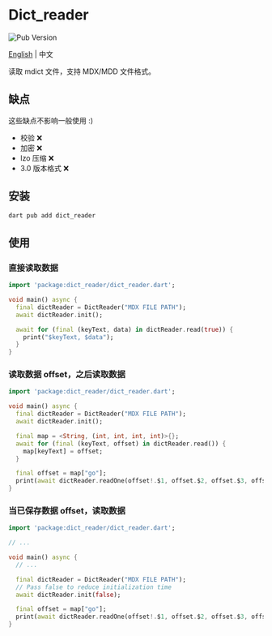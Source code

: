 # Dict_reader

![Pub Version](https://img.shields.io/pub/v/dict_reader)

[English](./README.md) | 中文

读取 mdict 文件，支持 MDX/MDD 文件格式。

## 缺点

这些缺点不影响一般使用 :)

* 校验 ❌
* 加密 ❌
* lzo 压缩 ❌
* 3.0 版本格式 ❌

## 安装

```sh
dart pub add dict_reader
```

## 使用

### 直接读取数据

```dart
import 'package:dict_reader/dict_reader.dart';

void main() async {
  final dictReader = DictReader("MDX FILE PATH");
  await dictReader.init();

  await for (final (keyText, data) in dictReader.read(true)) {
    print("$keyText, $data");
  }
}
```

### 读取数据 offset，之后读取数据

```dart
import 'package:dict_reader/dict_reader.dart';

void main() async {
  final dictReader = DictReader("MDX FILE PATH");
  await dictReader.init();

  final map = <String, (int, int, int, int)>{};
  await for (final (keyText, offset) in dictReader.read()) {
    map[keyText] = offset;
  }

  final offset = map["go"];
  print(await dictReader.readOne(offset!.$1, offset.$2, offset.$3, offset.$4));
}
```

### 当已保存数据 offset，读取数据

```dart
import 'package:dict_reader/dict_reader.dart';

// ...

void main() async {
  // ...

  final dictReader = DictReader("MDX FILE PATH");
  // Pass false to reduce initialization time
  await dictReader.init(false);

  final offset = map["go"];
  print(await dictReader.readOne(offset!.$1, offset.$2, offset.$3, offset.$4));
}
```
